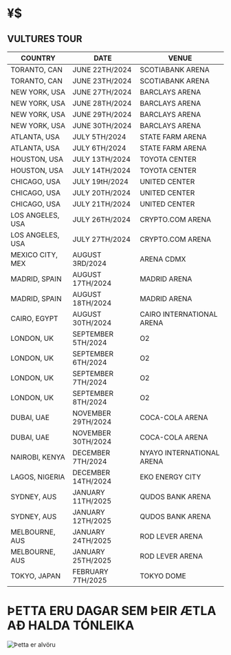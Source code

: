 # ¥$
## VULTURES TOUR

|COUNTRY|DATE|VENUE|
|-----|----|-----|
|TORANTO, CAN| JUNE 22TH/2024|SCOTIABANK ARENA|
|TORANTO, CAN| JUNE 23TH/2024|SCOTIABANK ARENA|
|NEW YORK, USA| JUNE 27TH/2024|BARCLAYS ARENA|
|NEW YORK, USA| JUNE 28TH/2024|BARCLAYS ARENA|
|NEW YORK, USA| JUNE 29TH/2024|BARCLAYS ARENA|
|NEW YORK, USA| JUNE 30TH/2024|BARCLAYS ARENA|
|ATLANTA, USA| JULY 5TH/2024|STATE FARM ARENA|
|ATLANTA, USA| JULY 6TH/2024|STATE FARM ARENA|
|HOUSTON, USA| JULY 13TH/2024|TOYOTA CENTER|
|HOUSTON, USA| JULY 14TH/2024|TOYOTA CENTER|
|CHICAGO, USA| JULY 19tH/2024|UNITED CENTER|
|CHICAGO, USA| JULY 20TH/2024|UNITED CENTER|
|CHICAGO, USA| JULY 21TH/2024|UNITED CENTER|
|LOS ANGELES, USA| JULY 26TH/2024|CRYPTO.COM ARENA|
|LOS ANGELES, USA| JULY 27TH/2024|CRYPTO.COM ARENA|
|MEXICO CITY, MEX| AUGUST 3RD/2024|ARENA CDMX|
|MADRID, SPAIN| AUGUST 17TH/2024|MADRID ARENA|
|MADRID, SPAIN| AUGUST 18TH/2024|MADRID ARENA|
|CAIRO, EGYPT| AUGUST 30TH/2024|CAIRO INTERNATIONAL ARENA|
|LONDON, UK| SEPTEMBER 5TH/2024|O2|
|LONDON, UK| SEPTEMBER 6TH/2024|O2|
|LONDON, UK| SEPTEMBER 7TH/2024|O2|
|LONDON, UK| SEPTEMBER 8TH/2024|O2|
|DUBAI, UAE| NOVEMBER 29TH/2024|COCA-COLA ARENA|
|DUBAI, UAE| NOVEMBER 30TH/2024|COCA-COLA ARENA|
|NAIROBI, KENYA| DECEMBER 7TH/2024|NYAYO INTERNATIONAL ARENA|
|LAGOS, NIGERIA| DECEMBER 14TH/2024|EKO ENERGY CITY|
|SYDNEY, AUS|JANUARY 11TH/2025|QUDOS BANK ARENA|
|SYDNEY, AUS|JANUARY 12TH/2025|QUDOS BANK ARENA|
|MELBOURNE, AUS|JANUARY 24TH/2025|ROD LEVER ARENA|
|MELBOURNE, AUS|JANUARY 25TH/2025|ROD LEVER ARENA|
|TOKYO, JAPAN|FEBRUARY 7TH/2025|TOKYO DOME|

# ÞETTA ERU DAGAR SEM ÞEIR ÆTLA AÐ HALDA TÓNLEIKA  
![Þetta er alvöru](https://preview.redd.it/ye-posted-tour-dates-v0-d1u7rspbz2hc1.jpeg?width=1080&crop=smart&auto=webp&s=5e0dc609a1bd70628f4749b764527e9e34cd48f0)
